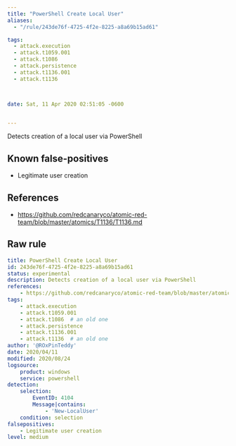 ```yaml
---
title: "PowerShell Create Local User"
aliases:
  - "/rule/243de76f-4725-4f2e-8225-a8a69b15ad61"

tags:
  - attack.execution
  - attack.t1059.001
  - attack.t1086
  - attack.persistence
  - attack.t1136.001
  - attack.t1136



date: Sat, 11 Apr 2020 02:51:05 -0600


---
```


Detects creation of a local user via PowerShell

<!--more-->


## Known false-positives

* Legitimate user creation



## References

* https://github.com/redcanaryco/atomic-red-team/blob/master/atomics/T1136/T1136.md


## Raw rule
```yaml
title: PowerShell Create Local User
id: 243de76f-4725-4f2e-8225-a8a69b15ad61
status: experimental
description: Detects creation of a local user via PowerShell
references:
    - https://github.com/redcanaryco/atomic-red-team/blob/master/atomics/T1136/T1136.md
tags:
    - attack.execution
    - attack.t1059.001
    - attack.t1086  # an old one
    - attack.persistence
    - attack.t1136.001
    - attack.t1136  # an old one    
author: '@ROxPinTeddy'
date: 2020/04/11
modified: 2020/08/24
logsource:
    product: windows
    service: powershell
detection:
    selection:
        EventID: 4104
        Message|contains:
            - 'New-LocalUser'
    condition: selection
falsepositives:
    - Legitimate user creation
level: medium

```
